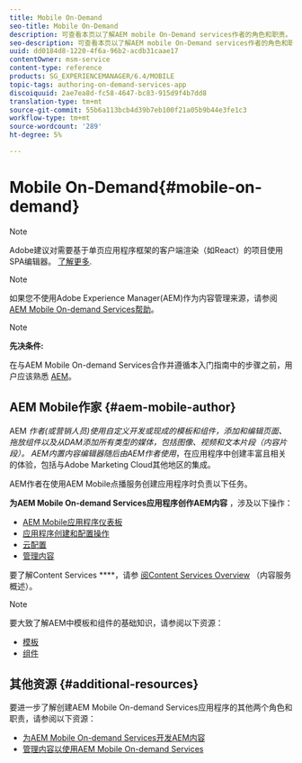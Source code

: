 ```yaml
---
title: Mobile On-Demand
seo-title: Mobile On-Demand
description: 可查看本页以了解AEM mobile On-Demand services作者的角色和职责。
seo-description: 可查看本页以了解AEM mobile On-Demand services作者的角色和职责。
uuid: dd0184d8-1220-4f6a-96b2-acdb31caae17
contentOwner: msm-service
content-type: reference
products: SG_EXPERIENCEMANAGER/6.4/MOBILE
topic-tags: authoring-on-demand-services-app
discoiquuid: 2ae7ea8d-fc58-4647-bc83-915d9f4b7dd8
translation-type: tm+mt
source-git-commit: 55b6a113bcb4d39b7eb100f21a05b9b44e3fe1c3
workflow-type: tm+mt
source-wordcount: '289'
ht-degree: 5%

---
```



# Mobile On-Demand{#mobile-on-demand}

>[!NOTE]
>
>Adobe建议对需要基于单页应用程序框架的客户端渲染（如React）的项目使用SPA编辑器。 [了解更多](/help/sites-developing/spa-overview.md).

>[!NOTE]
>
>如果您不使用Adobe Experience Manager(AEM)作为内容管理来源，请参阅 [AEM Mobile On-demand Services帮助](https://helpx.adobe.com/digital-publishing-solution/topics.html)。

>[!NOTE]
>
>**先决条件:**
>
>在与AEM Mobile On-demand Services合作并遵循本入门指南中的步骤之前，用户应该熟悉 [AEM](/help/sites-deploying/deploy.md)。

## AEM Mobile作家 {#aem-mobile-author}

AEM ***作者&#x200B;*(或营销人*员&#x200B;***)使用自定义开发或现成的模板和组件，添加和编辑页面、拖放组件以及从DAM添加所有类型的媒体，包括图像、视频和文本片段（内容片段）。 AEM内置内容编辑器随后由AEM作*者使用&#x200B;*，在应用程序中创建丰富且相关的体验，包括与Adobe Marketing Cloud其他地区的集成。

AEM作者在使用AEM Mobile点播服务创建应用程序时负责以下任务。

**为AEM Mobile On-demand Services应用程序创作AEM内容** ，涉及以下操作：

* [AEM Mobile应用程序仪表板](/help/mobile/mobile-apps-ondemand-application-dashboard.md)
* [应用程序创建和配置操作](/help/mobile/mobile-apps-ondemand-application-create-configure-action.md)
* [云配置](/help/mobile/mobile-on-demand-associating-an-on-demand-app-to-cloud-configuration.md)
* [管理内容](/help/mobile/mobile-apps-ondemand-manage-content-ondemand.md)

要了解Content Services ****，请参 [阅Content Services Overview](/help/mobile/develop-content-as-a-service.md) （内容服务概述）。

>[!NOTE]
>
>要大致了解AEM中模板和组件的基础知识，请参阅以下资源：
>
>* [模板](/help/sites-developing/templates.md)
>* [组件](/help/sites-developing/components.md)

>



## 其他资源 {#additional-resources}

要进一步了解创建AEM Mobile On-demand Services应用程序的其他两个角色和职责，请参阅以下资源：

* [为AEM Mobile On-demand Services开发AEM内容](/help/mobile/aem-mobile-on-demand.md)
* [管理内容以使用AEM Mobile On-demand Services](/help/mobile/aem-mobile.md)

